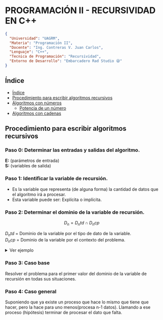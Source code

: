 # PROGRAMACIÓN II - RECURSIVIDAD EN C++
```json
{
  "Universidad": "UAGRM",
  "Materia": "Programación II",
  "Docente": "Ing. Contreras V. Juan Carlos",
  "Lenguaje": "C++",
  "Tecnica de Programación": "Recursividad",
  "Entorno de Desarrollo": "Embarcadero Rad Studio 😪"
}
```

## Índice
- [Índice](#índice)
- [Procedimiento para escribir algoritmos recursivos](#procedimiento-para-escribir-algoritmos-recursivos)
- [Algoritmos con números](#algoritmos-con-números)
  - [Potencia de un número](#potencia-de-un-número)
- [Algoritmos con cadenas](#algoritmos-con-cadenas)

## Procedimiento para escribir algoritmos recursivos

### Paso 0: Determinar las entradas y salidas del algoritmo.
**E:** (parámetros de entrada)
<br>
**S:** (variables de salida)

### Paso 1: Identificar la variable de recursión.
-  Es la variable que representa (de alguna forma) la cantidad de datos que
el algoritmo irá a procesar.
- Esta variable puede ser: Explícita o implícita.

### Paso 2: Determinar el dominio de la variable de recursión.

```math
D_n  =  D_ntd  ∩  D_ncp
```
$D_ntd$ = Dominio de la variable por el tipo de dato de la variable.
<br>
$D_ncp$ = Dominio de la variable por el contexto del problema.

<details>
  <summary>Ver ejemplo</summary>
  
Sea $n$ una variable que representa un dia de la semana.

$D_n$ = byte $∩$ { 1, 2, 3, 4, 5, 6, 7 }
<br>
$D_n$ = [0, 255] $∩$ [1, 7]
<br>
$D_n$ = [1, 7]
  
</details>

### Paso 3: Caso base
Resolver el problema para el primer valor del dominio 
de la variable de recursión en todas sus situaciones.

### Paso 4: Caso general
Suponiendo que ya existe un proceso que hace lo mismo 
que tiene que hacer, pero la hace para uno menos(procesa n-1 datos).
Llamando a ese proceso (hipótesis) terminar de procesar el dato que falta.

